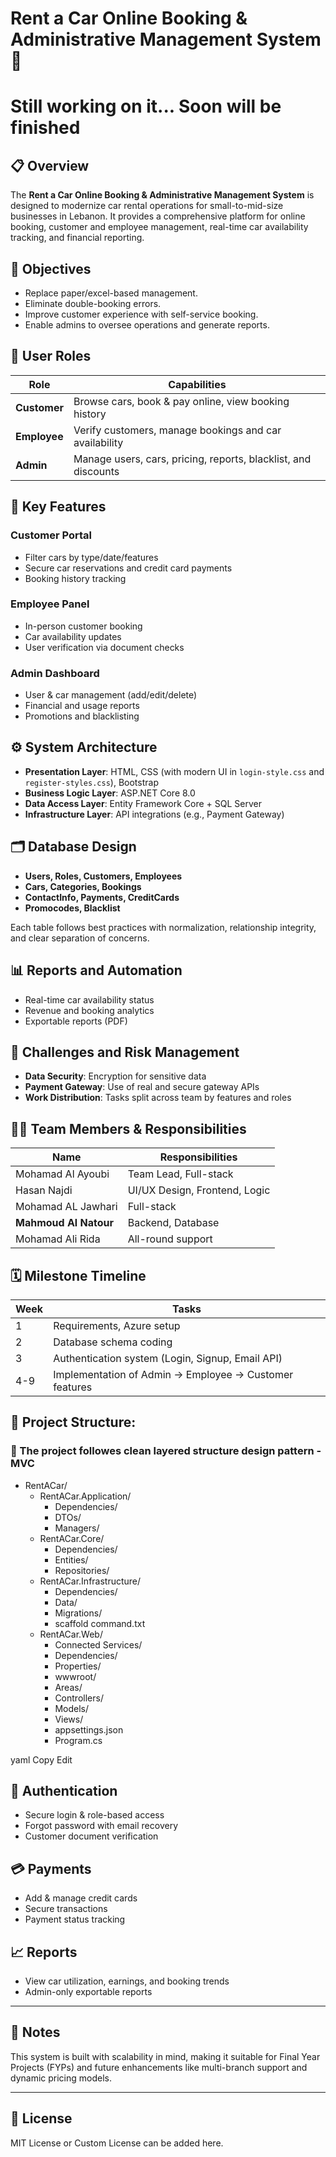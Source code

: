 # Rent a Car Online Booking & Administrative Management System 🚗

# Still working on it... Soon will be finished

## 📋 Overview

The **Rent a Car Online Booking & Administrative Management System** is designed to modernize car rental operations for small-to-mid-size businesses in Lebanon. It provides a comprehensive platform for online booking, customer and employee management, real-time car availability tracking, and financial reporting.

## 🎯 Objectives

- Replace paper/excel-based management.
- Eliminate double-booking errors.
- Improve customer experience with self-service booking.
- Enable admins to oversee operations and generate reports.

## 👥 User Roles

| Role      | Capabilities |
|-----------|--------------|
| **Customer** | Browse cars, book & pay online, view booking history |
| **Employee** | Verify customers, manage bookings and car availability |
| **Admin** | Manage users, cars, pricing, reports, blacklist, and discounts |

## 🔧 Key Features

### Customer Portal
- Filter cars by type/date/features
- Secure car reservations and credit card payments
- Booking history tracking

### Employee Panel
- In-person customer booking
- Car availability updates
- User verification via document checks

### Admin Dashboard
- User & car management (add/edit/delete)
- Financial and usage reports
- Promotions and blacklisting

## ⚙️ System Architecture

- **Presentation Layer**: HTML, CSS (with modern UI in `login-style.css` and `register-styles.css`), Bootstrap
- **Business Logic Layer**: ASP.NET Core 8.0
- **Data Access Layer**: Entity Framework Core + SQL Server
- **Infrastructure Layer**: API integrations (e.g., Payment Gateway)

## 🗂️ Database Design

- **Users, Roles, Customers, Employees**
- **Cars, Categories, Bookings**
- **ContactInfo, Payments, CreditCards**
- **Promocodes, Blacklist**

Each table follows best practices with normalization, relationship integrity, and clear separation of concerns.

## 📊 Reports and Automation

- Real-time car availability status
- Revenue and booking analytics
- Exportable reports (PDF)

## 🚧 Challenges and Risk Management

- **Data Security**: Encryption for sensitive data
- **Payment Gateway**: Use of real and secure gateway APIs
- **Work Distribution**: Tasks split across team by features and roles

## 👨‍💻 Team Members & Responsibilities

| Name               | Responsibilities |
|--------------------|------------------|
| Mohamad Al Ayoubi | Team Lead, Full-stack |
| Hasan Najdi        | UI/UX Design, Frontend, Logic |
| Mohamad AL Jawhari | Full-stack |
| **Mahmoud Al Natour** | Backend, Database |
| Mohamad Ali Rida   | All-round support |

## 🗓️ Milestone Timeline

| Week | Tasks |
|------|-------|
| 1    | Requirements, Azure setup |
| 2    | Database schema coding |
| 3    | Authentication system (Login, Signup, Email API) |
| 4-9  | Implementation of Admin → Employee → Customer features |

## 📁 Project Structure:
### 📁 The project followes clean layered structure design pattern - MVC

- RentACar/
  - RentACar.Application/
    - Dependencies/
    - DTOs/
    - Managers/
  - RentACar.Core/
    - Dependencies/
    - Entities/
    - Repositories/
  - RentACar.Infrastructure/
    - Dependencies/
    - Data/
    - Migrations/
    - scaffold command.txt
  - RentACar.Web/
    - Connected Services/
    - Dependencies/
    - Properties/
    - wwwroot/
    - Areas/
    - Controllers/
    - Models/
    - Views/
    - appsettings.json
    - Program.cs

yaml
Copy
Edit

## 🔐 Authentication

- Secure login & role-based access
- Forgot password with email recovery
- Customer document verification

## 💳 Payments

- Add & manage credit cards
- Secure transactions
- Payment status tracking

## 📈 Reports

- View car utilization, earnings, and booking trends
- Admin-only exportable reports

---

## 📌 Notes

This system is built with scalability in mind, making it suitable for Final Year Projects (FYPs) and future enhancements like multi-branch support and dynamic pricing models.

---

## 🔗 License

MIT License or Custom License can be added here.
